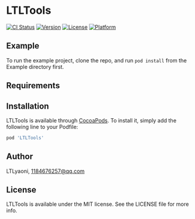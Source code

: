 # LTLTools

[![CI Status](http://img.shields.io/travis/LTLyaoni/LTLTools.svg?style=flat)](https://travis-ci.org/LTLyaoni/LTLTools)
[![Version](https://img.shields.io/cocoapods/v/LTLTools.svg?style=flat)](http://cocoapods.org/pods/LTLTools)
[![License](https://img.shields.io/cocoapods/l/LTLTools.svg?style=flat)](http://cocoapods.org/pods/LTLTools)
[![Platform](https://img.shields.io/cocoapods/p/LTLTools.svg?style=flat)](http://cocoapods.org/pods/LTLTools)

## Example

To run the example project, clone the repo, and run `pod install` from the Example directory first.

## Requirements

## Installation

LTLTools is available through [CocoaPods](http://cocoapods.org). To install
it, simply add the following line to your Podfile:

```ruby
pod 'LTLTools'
```

## Author

LTLyaoni, 1184676257@qq.com

## License

LTLTools is available under the MIT license. See the LICENSE file for more info.
